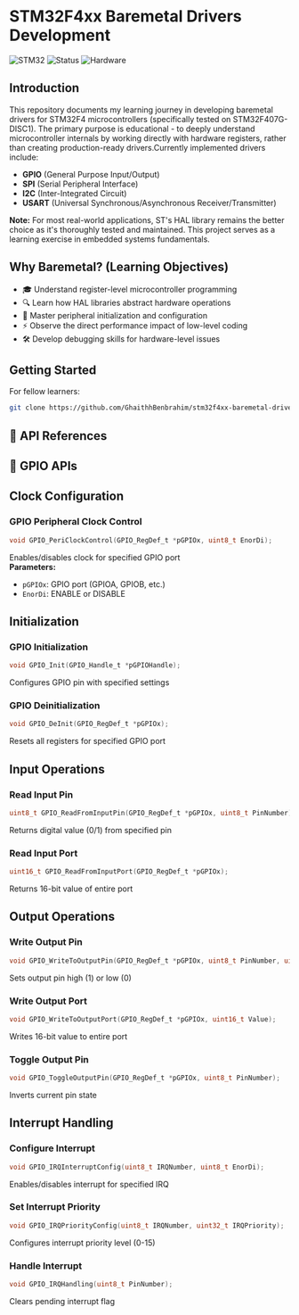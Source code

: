 # STM32F4xx Baremetal Drivers Development

![STM32](https://img.shields.io/badge/STM32F4-Baremetal-03234B?logo=stmicroelectronics)
![Status](https://img.shields.io/badge/Status-Active_Development-yellow)
![Hardware](https://img.shields.io/badge/Board-STM32F4xx-blueviolet)

## Introduction

This repository documents my learning journey in developing baremetal drivers for STM32F4 microcontrollers (specifically tested on STM32F407G-DISC1). The primary purpose is educational - to deeply understand microcontroller internals by working directly with hardware registers, rather than creating production-ready drivers.Currently implemented drivers include:

- **GPIO** (General Purpose Input/Output)
- **SPI** (Serial Peripheral Interface)
- **I2C** (Inter-Integrated Circuit)
- **USART** (Universal Synchronous/Asynchronous Receiver/Transmitter)

**Note:** For most real-world applications, ST's HAL library remains the better choice as it's thoroughly tested and maintained. This project serves as a learning exercise in embedded systems fundamentals.

## Why Baremetal? (Learning Objectives)
- 🎓 Understand register-level microcontroller programming
- 🔍 Learn how HAL libraries abstract hardware operations
- 🧩 Master peripheral initialization and configuration
- ⚡ Observe the direct performance impact of low-level coding
- 🛠️ Develop debugging skills for hardware-level issues

## Getting Started
For fellow learners:
```bash
git clone https://github.com/GhaithhBenbrahim/stm32f4xx-baremetal-drivers.git
````

## 🧠 API References

## 🔌 GPIO APIs

## Clock Configuration
### GPIO Peripheral Clock Control
```c
void GPIO_PeriClockControl(GPIO_RegDef_t *pGPIOx, uint8_t EnorDi);
``` 
Enables/disables clock for specified GPIO port  
**Parameters:**  
- `pGPIOx`: GPIO port (GPIOA, GPIOB, etc.)  
- `EnorDi`: ENABLE or DISABLE  

## Initialization
### GPIO Initialization  
```c
void GPIO_Init(GPIO_Handle_t *pGPIOHandle);
``` 
Configures GPIO pin with specified settings  

### GPIO Deinitialization  
```c
void GPIO_DeInit(GPIO_RegDef_t *pGPIOx);
``` 
Resets all registers for specified GPIO port  

## Input Operations
### Read Input Pin  
```c
uint8_t GPIO_ReadFromInputPin(GPIO_RegDef_t *pGPIOx, uint8_t PinNumber);
``` 
Returns digital value (0/1) from specified pin  

### Read Input Port  
```c
uint16_t GPIO_ReadFromInputPort(GPIO_RegDef_t *pGPIOx);
```  
Returns 16-bit value of entire port  

## Output Operations
### Write Output Pin  
```c
void GPIO_WriteToOutputPin(GPIO_RegDef_t *pGPIOx, uint8_t PinNumber, uint8_t Value);
``` 
Sets output pin high (1) or low (0)  

### Write Output Port  
```c
void GPIO_WriteToOutputPort(GPIO_RegDef_t *pGPIOx, uint16_t Value);
```  
Writes 16-bit value to entire port  

### Toggle Output Pin  
```c
void GPIO_ToggleOutputPin(GPIO_RegDef_t *pGPIOx, uint8_t PinNumber);
``` 
Inverts current pin state  

## Interrupt Handling
### Configure Interrupt  
```c
void GPIO_IRQInterruptConfig(uint8_t IRQNumber, uint8_t EnorDi);
``` 
Enables/disables interrupt for specified IRQ  

### Set Interrupt Priority  
```c
void GPIO_IRQPriorityConfig(uint8_t IRQNumber, uint32_t IRQPriority);
``` 
Configures interrupt priority level (0-15)  

### Handle Interrupt  
```c
void GPIO_IRQHandling(uint8_t PinNumber);
``` 
Clears pending interrupt flag  


